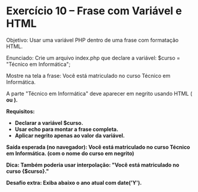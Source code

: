 # Exercício 10 – Frase com Variável e HTML

Objetivo: Usar uma variável PHP dentro de uma frase com formatação HTML.

Enunciado:
Crie um arquivo index.php que declare a variável:
$curso = "Técnico em Informática";

Mostre na tela a frase:
Você está matriculado no curso Técnico em Informática.

A parte "Técnico em Informática" deve aparecer em negrito usando HTML (<strong> ou <b>).

Requisitos:
- Declarar a variável $curso.
- Usar echo para montar a frase completa.
- Aplicar negrito apenas ao valor da variável.

Saída esperada (no navegador):
Você está matriculado no curso Técnico em Informática. (com o nome do curso em negrito)

Dica: Também poderia usar interpolação: "Você está matriculado no curso <strong>{$curso}</strong>."

Desafio extra: Exiba abaixo o ano atual com date('Y').

